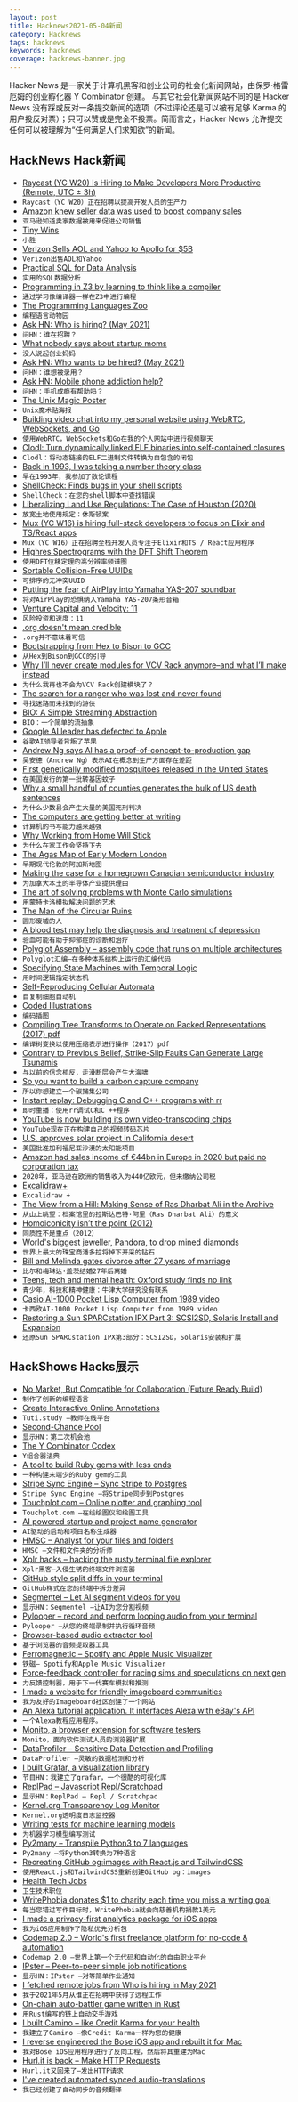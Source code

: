 ```yaml
---
layout: post
title: Hacknews2021-05-04新闻
category: Hacknews
tags: hacknews
keywords: hacknews
coverage: hacknews-banner.jpg
---
```


Hacker News 是一家关于计算机黑客和创业公司的社会化新闻网站，由保罗·格雷厄姆的创业孵化器 Y Combinator 创建。
与其它社会化新闻网站不同的是 Hacker News 没有踩或反对一条提交新闻的选项（不过评论还是可以被有足够 Karma 的用户投反对票）；只可以赞或是完全不投票。简而言之，Hacker News 允许提交任何可以被理解为“任何满足人们求知欲”的新闻。

## HackNews Hack新闻


- [Raycast (YC W20) Is Hiring to Make Developers More Productive (Remote, UTC ± 3h)](https://raycast.com/jobs)
- `Raycast（YC W20）正在招聘以提高开发人员的生产力`
- [Amazon knew seller data was used to boost company sales](https://www.politico.eu/article/amazon-seller-data-company-sales/)
- `亚马逊知道卖家数据被用来促进公司销售`
- [Tiny Wins](https://joelcalifa.com/blog/tiny-wins/)
- `小胜`
- [Verizon Sells AOL and Yahoo to Apollo for $5B](https://www.nytimes.com/2021/05/03/business/verizon-aol-yahoo-sale.html)
- `Verizon出售AOL和Yahoo`
- [Practical SQL for Data Analysis](https://hakibenita.com/sql-for-data-analysis)
- `实用的SQL数据分析`
- [Programming in Z3 by learning to think like a compiler](https://bellmar.medium.com/programming-in-z3-by-learning-to-think-like-a-compiler-401fd46828d5)
- `通过学习像编译器一样在Z3中进行编程`
- [The Programming Languages Zoo](https://plzoo.andrej.com/)
- `编程语言动物园`
- [Ask HN: Who is hiring? (May 2021)](item?id=27025922)
- `问HN：谁在招聘？ `
- [What nobody says about startup moms](https://www.femfosec.com/what-nobody-says-about-startup-moms/)
- `没人说起创业妈妈`
- [Ask HN: Who wants to be hired? (May 2021)](item?id=27025920)
- `问HN：谁想被录用？ `
- [Ask HN: Mobile phone addiction help?](item?id=27017776)
- `问HN：手机成瘾有帮助吗？`
- [The Unix Magic Poster](https://jpmens.net/2021/04/09/the-unix-magic-poster/)
- `Unix魔术贴海报`
- [Building video chat into my personal website using WebRTC, WebSockets, and Go](https://mattbutterfield.com/blog/2021-05-02-adding-video-chat)
- `使用WebRTC，WebSockets和Go在我的个人网站中进行视频聊天`
- [Clodl: Turn dynamically linked ELF binaries into self-contained closures](https://github.com/tweag/clodl)
- `Clodl：将动态链接的ELF二进制文件转换为自包含的闭包`
- [Back in 1993, I was taking a number theory class](https://twitter.com/EricLengyel/status/1389106103179378689)
- `早在1993年，我参加了数论课程`
- [ShellCheck: Finds bugs in your shell scripts](https://www.shellcheck.net/)
- `ShellCheck：在您的shell脚本中查找错误`
- [Liberalizing Land Use Regulations: The Case of Houston (2020)](https://www.mercatus.org/publications/urban-economics/liberalizing-land-use-regulations-case-houston)
- `放宽土地使用规定：休斯顿案`
- [Mux (YC W16) is hiring full-stack developers to focus on Elixir and TS/React apps](https://mux.com/jobs?hnj=full-stack)
- `Mux（YC W16）正在招聘全栈开发人员专注于Elixir和TS / React应用程序`
- [Highres Spectrograms with the DFT Shift Theorem](https://soundshader.github.io/hss/gallery/index.html)
- `使用DFT位移定理的高分辨率频谱图`
- [Sortable Collision-Free UUIDs](https://github.com/kpdemetriou/fuuid)
- `可排序的无冲突UUID`
- [Putting the fear of AirPlay into Yamaha YAS-207 soundbar](https://wejn.org/2021/04/multi-weekend-project-reversing-yamaha-yas-207-remote-control/)
- `将对AirPlay的恐惧纳入Yamaha YAS-207条形音箱`
- [Venture Capital and Velocity: 11](https://seeingbothsides.com/2021/05/02/venture-capital-and-velocity-11/)
- `风险投资和速度：11`
- [.org doesn't mean credible](http://dotorgdoesntmeancredible.org/)
- `.org并不意味着可信`
- [Bootstrapping from Hex to Bison to GCC](https://github.com/fosslinux/live-bootstrap)
- `从Hex到Bison到GCC的引导`
- [Why I’ll never create modules for VCV Rack anymore–and what I’ll make instead](https://aria.dog/barks/why-i-will-never-create-modules-for-vcv-rack-anymore/)
- `为什么我再也不会为VCV Rack创建模块了？`
- [The search for a ranger who was lost and never found](https://www.outsideonline.com/2421919/paul-fugate-park-ranger-search)
- `寻找迷路而未找到的游侠`
- [BIO: A Simple Streaming Abstraction](https://z.haskell.world/design/2021/04/20/introduce-BIO-a-simple-streaming-abstraction.html)
- `BIO：一个简单的流抽象`
- [Google AI leader has defected to Apple](https://arstechnica.com/gadgets/2021/05/apple-hires-yet-another-ex-google-ai-leader/)
- `谷歌AI领导者背叛了苹果`
- [Andrew Ng says AI has a proof-of-concept-to-production gap](https://spectrum.ieee.org/view-from-the-valley/artificial-intelligence/machine-learning/andrew-ng-xrays-the-ai-hype)
- `吴安德（Andrew Ng）表示AI在概念到生产方面存在差距`
- [First genetically modified mosquitoes released in the United States](https://www.nature.com/articles/d41586-021-01186-6)
- `在美国发行的第一批转基因蚊子`
- [Why a small handful of counties generates the bulk of US death sentences](https://journals.plos.org/plosone/article?id=10.1371/journal.pone.0240401)
- `为什么少数县会产生大量的美国死刑判决`
- [The computers are getting better at writing](https://www.newyorker.com/culture/cultural-comment/the-computers-are-getting-better-at-writing)
- `计算机的书写能力越来越强`
- [Why Working from Home Will Stick](https://www.nber.org/papers/w28731#fromrss)
- `为什么在家工作会坚持下去`
- [The Agas Map of Early Modern London](https://mapoflondon.uvic.ca/agas.htm)
- `早期现代伦敦的阿加斯地图`
- [Making the case for a homegrown Canadian semiconductor industry](https://financialpost.com/technology/fishing-for-chips-making-the-case-for-a-homegrown-canadian-semiconductor-industry)
- `为加拿大本土的半导体产业提供理由`
- [The art of solving problems with Monte Carlo simulations](https://ggcarvalho.dev/posts/montecarlo/)
- `用蒙特卡洛模拟解决问题的艺术`
- [The Man of the Circular Ruins](https://planetofstorms.wordpress.com/2021/03/30/the-man-of-the-circular-ruins/)
- `圆形废墟的人`
- [A blood test may help the diagnosis and treatment of depression](https://www.economist.com/science-and-technology/2021/05/03/a-blood-test-may-help-the-diagnosis-and-treatment-of-depression)
- `验血可能有助于抑郁症的诊断和治疗`
- [Polyglot Assembly – assembly code that runs on multiple architectures](https://vojtechkral.github.io/blag/polyglot-assembly/)
- `Polyglot汇编–在多种体系结构上运行的汇编代码`
- [Specifying State Machines with Temporal Logic](https://wickstrom.tech/programming/2021/05/03/specifying-state-machines-with-temporal-logic.html)
- `用时间逻辑指定状态机`
- [Self-Reproducing Cellular Automata](https://www.johndcook.com/blog/2021/05/03/self-reproducing-cellular-automata/)
- `自复制细胞自动机`
- [Coded Illustrations](https://zachlieberman.medium.com/coded-illustrations-bebdf385cd98)
- `编码插图`
- [Compiling Tree Transforms to Operate on Packed Representations (2017) pdf](https://engineering.purdue.edu/~milind/docs/ecoop17.pdf)
- `编译树变换以使用压缩表示进行操作（2017）pdf`
- [Contrary to Previous Belief, Strike-Slip Faults Can Generate Large Tsunamis](https://www.caltech.edu/about/news/contrary-to-previous-belief-strike-slip-faults-can-generate-large-tsunamis)
- `与以前的信念相反，走滑断层会产生大海啸`
- [So you want to build a carbon capture company](https://caseyhandmer.wordpress.com/2021/05/04/so-you-want-to-build-a-carbon-capture-company/)
- `所以你想建立一个碳捕集公司`
- [Instant replay: Debugging C and C++ programs with rr](https://developers.redhat.com/blog/2021/05/03/instant-replay-debugging-c-and-c-programs-with-rr/)
- `即时重播：使用rr调试C和C ++程序`
- [YouTube is now building its own video-transcoding chips](https://arstechnica.com/gadgets/2021/04/youtube-is-now-building-its-own-video-transcoding-chips/)
- `YouTube现在正在构建自己的视频转码芯片`
- [U.S. approves solar project in California desert](https://www.reuters.com/business/energy/us-approves-massive-solar-project-california-desert-2021-05-03/)
- `美国批准加利福尼亚沙漠的太阳能项目`
- [Amazon had sales income of €44bn in Europe in 2020 but paid no corporation tax](https://www.theguardian.com/technology/2021/may/04/amazon-sales-income-europe-corporation-tax-luxembourg)
- `2020年，亚马逊在欧洲的销售收入为440亿欧元，但未缴纳公司税`
- [Excalidraw+](https://blog.excalidraw.com/introducing-excalidraw-plus/)
- `Excalidraw +`
- [The View from a Hill: Making Sense of Ras Dharbat Ali in the Archive](https://blogs.bl.uk/asian-and-african/2021/04/the-view-from-a-hill-making-sense-of-ras-dharbat-ali-in-the-archive.html)
- `从山上眺望：档案馆里的拉斯达巴特·阿里（Ras Dharbat Ali）的意义`
- [Homoiconicity isn’t the point (2012)](http://calculist.org/blog/2012/04/17/homoiconicity-isnt-the-point/)
- `同质性不是重点（2012）`
- [World's biggest jeweller, Pandora, to drop mined diamonds](https://www.bbc.co.uk/news/business-56972562)
- `世界上最大的珠宝商潘多拉将掉下开采的钻石`
- [Bill and Melinda gates divorce after 27 years of marriage](https://www.bbc.com/news/world-us-canada-56975466)
- `比尔和梅琳达·盖茨结婚27年后离婚`
- [Teens, tech and mental health: Oxford study finds no link](https://www.bbc.com/news/technology-56970368)
- `青少年，科技和精神健康：牛津大学研究没有联系`
- [Casio AI-1000 Pocket Lisp Computer from 1989 video](https://www.youtube.com/watch?v=H-yuZ2pejGU&list=PL4HH_QTuUTNCpGq4LW-3jCKmIUIt8aGhr)
- `卡西欧AI-1000 Pocket Lisp Computer from 1989 video`
- [Restoring a Sun SPARCstation IPX Part 3: SCSI2SD, Solaris Install and Expansion](https://www.rs-online.com/designspark/restoring-a-sun-sparcstation-ipx-part-3-scsi2sd-solaris-install-and-expansion)
- `还原Sun SPARCstation IPX第3部分：SCSI2SD，Solaris安装和扩展`


## HackShows Hacks展示

- [ No Market, But Compatible for Collaboration (Future Ready Build)](https://superstrings.substack.com/)
- `制作了创新的编程语言`
- [ Create Interactive Online Annotations](https://tuti.study)
- `Tuti.study –教师在线平台`
- [ Second-Chance Pool](https://news.ycombinator.com/pool)
- `显示HN：第二次机会池`
- [ The Y Combinator Codex](https://phoe.github.io/codex.html)
- `Y组合器法典`
- [ A tool to build Ruby gems with less ends](https://github.com/ch1c0t/bgem)
- `一种构建末端少的Ruby gem的工具`
- [ Stripe Sync Engine – Sync Stripe to Postgres](https://github.com/supabase/stripe-sync-engine)
- `Stripe Sync Engine –将Stripe同步到Postgres`
- [ Touchplot.com – Online plotter and graphing tool](https://touchplot.com)
- `Touchplot.com –在线绘图仪和绘图工具`
- [ AI powered startup and project name generator](https://namebatao.com/)
- `AI驱动的启动和项目名称生成器`
- [ HMSC – Analyst for your files and folders](https://github.com/Abdullah-V/HMSC)
- `HMSC –文件和文件夹的分析师`
- [ Xplr hacks – hacking the rusty terminal file explorer](https://github.com/sayanarijit/xplr/wiki/Hacks)
- `Xplr黑客–入侵生锈的终端文件浏览器`
- [ GitHub style split diffs in your terminal](https://github.com/banga/git-split-diffs)
- `GitHub样式在您的终端中拆分差异`
- [ Segmentel – Let AI segment videos for you](http://www.segmentel.com)
- `显示HN：Segmentel –让AI为您分割视频`
- [ Pylooper – record and perform looping audio from your terminal](https://github.com/qpwo/pylooper)
- `Pylooper –从您的终端录制并执行循环音频`
- [ Browser-based audio extractor tool](https://mastershot.app/tools/audio-extractor)
- `基于浏览器的音频提取器工具`
- [ Ferromagnetic – Spotify and Apple Music Visualizer](https://apps.apple.com/us/app/ferromagnetic/id1546537151)
- `铁磁– Spotify和Apple Music Visualizer`
- [ Force-feedback controller for racing sims and speculations on next gen](https://www.3am.engineering/works/controller-feedback/)
- `力反馈控制器，用于下一代赛车模拟和推测`
- [ I made a website for friendly imageboard communities](https://comspace.xyz)
- `我为友好的Imageboard社区创建了一个网站`
- [ An Alexa tutorial application. It interfaces Alexa with eBay's API](https://github.com/brianherman/auction)
- `一个Alexa教程应用程序。`
- [ Monito, a browser extension for software testers](https://getmonito.com)
- `Monito，面向软件测试人员的浏览器扩展`
- [ DataProfiler – Sensitive Data Detection and Profiling](https://github.com/capitalone/dataprofiler)
- `DataProfiler –灵敏的数据检测和分析`
- [ I built Grafar, a visualization library](https://thoughtspile.github.io/grafar?new)
- `节目HN：我建立了grafar，一个很酷的可视化库`
- [ ReplPad – Javascript Repl/Scratchpad](https://replpad.com/)
- `显示HN：ReplPad – Repl / Scratchpad`
- [ Kernel.org Transparency Log Monitor](https://tlog.linderud.dev/)
- `Kernel.org透明度日志监控器`
- [ Writing tests for machine learning models](https://github.com/rbitr/pytkml)
- `为机器学习模型编写测试`
- [ Py2many – Transpile Python3 to 7 languages](https://github.com/adsharma/py2many)
- `Py2many –将Python3转换为7种语言`
- [ Recreating GitHub og:images with React.js and TailwindCSS](https://flayyer.com/blog/posts/github-cards)
- `使用React.js和TailwindCSS重新创建GitHub og：images`
- [ Health Tech Jobs](https://healthtechjobs.xyz)
- `卫生技术职位`
- [ WritePhobia donates $1 to charity each time you miss a writing goal](https://writephobia.com/)
- `每当您错过写作目标时，WritePhobia就会向慈善机构捐款1美元`
- [ I made a privacy-first analytics package for iOS apps](https://apptelemetry.io/)
- `我为iOS应用制作了隐私优先分析包`
- [ Codemap 2.0 – World's first freelance platform for no-code & automation](https://codemap.io)
- `Codemap 2.0 –世界上第一个无代码和自动化的自由职业平台`
- [ IPster – Peer-to-peer simple job notifications](https://ipster.io/)
- `显示HN：IPster –对等简单作业通知`
- [ I fetched remote jobs from Who is hiring in May 2021](https://remotehunt.com/hacker-news/remote-jobs)
- `我于2021年5月从谁正在招聘中获得了远程工作`
- [ On-chain auto-battler game written in Rust](https://github.com/OpenEmojiBattler/open-emoji-battler)
- `用Rust编写的链上自动交手游戏`
- [ I built Camino – like Credit Karma for your health](http://caminohealthapp.com)
- `我建立了Camino –像Credit Karma一样为您的健康`
- [ I reverse engineered the Bose iOS app and rebuilt it for Mac](https://boze.app)
- `我对Bose iOS应用程序进行了反向工程，然后将其重建为Mac`
- [ Hurl.it is back – Make HTTP Requests](https://hurlit.com/)
- `Hurl.it又回来了–发出HTTP请求`
- [ I've created automated synced audio-translations](https://polyvid.io/video/yt/trWrEWfhTVg/en/male)
- `我已经创建了自动同步的音频翻译`

